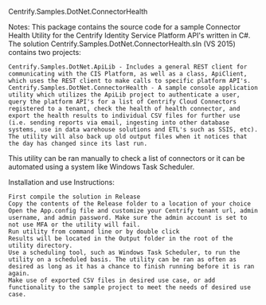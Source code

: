 Centrify.Samples.DotNet.ConnectorHealth

Notes: This package contains the source code for a sample Connector Health Utility for the Centrify Identity Service Platform API's written in C#. The solution Centrify.Samples.DotNet.ConnectorHealth.sln (VS 2015) contains two projects:

    Centrify.Samples.DotNet.ApiLib - Includes a general REST client for communicating with the CIS Platform, as well as a class, ApiClient, which uses the REST client to make calls to specific platform API's.
    Centrify.Samples.DotNet.ConnectorHealth - A sample console application utility which utilizes the ApiLib project to authenticate a user, query the platform API's for a list of Centrify Cloud Connectors registered to a tenant, check the health of health connector, and export the health results to individual CSV files for further use (i.e. sending reports via email, ingesting into other database systems, use in data warehouse solutions and ETL's such as SSIS, etc). The utility will also back up old output files when it notices that the day has changed since its last run.

This utility can be ran manually to check a list of connectors or it can be automated using a system like Windows Task Scheduler.

Installation and use Instructions:

    First compile the solution in Release
    Copy the contents of the Release folder to a location of your choice
    Open the App.config file and customize your Centrify tenant url, admin username, and admin password. Make sure the admin account is set to not use MFA or the utility will fail.
    Run utility from command line or by double click
    Results will be located in the Output folder in the root of the utility directory.
    Use a scheduling tool, such as Windows Task Scheduler, to run the utility on a scheduled basis. The utility can be ran as often as desired as long as it has a chance to finish running before it is ran again.
    Make use of exported CSV files in desired use case, or add functionality to the sample project to meet the needs of desired use case.
